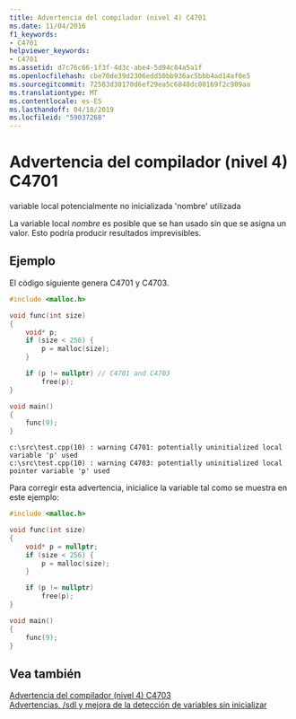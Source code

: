 ```yaml
---
title: Advertencia del compilador (nivel 4) C4701
ms.date: 11/04/2016
f1_keywords:
- C4701
helpviewer_keywords:
- C4701
ms.assetid: d7c76c66-1f3f-4d3c-abe4-5d94c84a5a1f
ms.openlocfilehash: cbe70de39d2306edd50bb936ac5bbb4ad14af0e5
ms.sourcegitcommit: 72583d30170d6ef29ea5c6848dc00169f2c909aa
ms.translationtype: MT
ms.contentlocale: es-ES
ms.lasthandoff: 04/18/2019
ms.locfileid: "59037268"
---
```

# <a name="compiler-warning-level-4-c4701"></a>Advertencia del compilador (nivel 4) C4701

variable local potencialmente no inicializada 'nombre' utilizada

La variable local *nombre* es posible que se han usado sin que se asigna un valor. Esto podría producir resultados imprevisibles.

## <a name="example"></a>Ejemplo

El código siguiente genera C4701 y C4703.

```cpp
#include <malloc.h>

void func(int size)
{
    void* p;
    if (size < 256) {
        p = malloc(size);
    }

    if (p != nullptr) // C4701 and C4703
        free(p);
}

void main()
{
    func(9);
}
```

```Output
c:\src\test.cpp(10) : warning C4701: potentially uninitialized local variable 'p' used
c:\src\test.cpp(10) : warning C4703: potentially uninitialized local pointer variable 'p' used
```

Para corregir esta advertencia, inicialice la variable tal como se muestra en este ejemplo:

```cpp
#include <malloc.h>

void func(int size)
{
    void* p = nullptr;
    if (size < 256) {
        p = malloc(size);
    }

    if (p != nullptr)
        free(p);
}

void main()
{
    func(9);
}
```

## <a name="see-also"></a>Vea también

[Advertencia del compilador (nivel 4) C4703](../../error-messages/compiler-warnings/compiler-warning-level-4-c4703.md)<br/>
[Advertencias, /sdl y mejora de la detección de variables sin inicializar](https://www.microsoft.com/security/blog/2012/06/06/warnings-sdl-and-improving-uninitialized-variable-detection/)